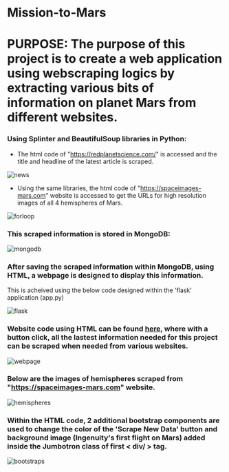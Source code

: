 # Mission-to-Mars

# PURPOSE: The purpose of this project is to create a web application using webscraping logics by extracting various bits of information on planet Mars from different websites.

### Using Splinter and BeautifulSoup libraries in Python:
- The html code of "https://redplanetscience.com/" is accessed and the title and headline of the latest article is scraped.
  
![news](https://user-images.githubusercontent.com/74985818/117238448-eb893880-adfa-11eb-8859-c8e8355fb861.png)

- Using the same libraries, the html code of "https://spaceimages-mars.com" website is accessed to get the URLs for high resolution images of all 4 hemispheres of Mars.

![forloop](https://user-images.githubusercontent.com/74985818/117238471-f2b04680-adfa-11eb-8d4e-78687223bbe7.png)


### This scraped information is stored in MongoDB:

![mongodb](https://user-images.githubusercontent.com/74985818/117238648-4c187580-adfb-11eb-8801-126fe16cba80.png)


### After saving the scraped information within MongoDB, using HTML, a webpage is designed to display this information.

This is acheived using the below code designed within the 'flask' application (app.py)

![flask](https://user-images.githubusercontent.com/74985818/117238793-87b33f80-adfb-11eb-8110-526aa882269f.png)

### Website code using HTML can be found [here](https://github.com/MamidalaV/Mission-to-Mars/blob/main/templates/index.html), where with a button click, all the lastest information needed for this project can be scraped when needed from various websites.
  
![webpage](https://user-images.githubusercontent.com/74985818/117239195-4e2f0400-adfc-11eb-9e2b-cd3490864bb9.png)
  
### Below are the images of hemispheres scraped from "https://spaceimages-mars.com" website.

![hemispheres](https://user-images.githubusercontent.com/74985818/117239320-8e8e8200-adfc-11eb-8f47-5bfc691b5540.png)

### Within the HTML code, 2 additional bootstrap components are used to change the color of the 'Scrape New Data' button and background image (Ingenuity's first flight on Mars) added inside the Jumbotron class of first < div/ > tag.
  
![bootstraps](https://user-images.githubusercontent.com/74985818/117239596-15dbf580-adfd-11eb-908e-2ac2b484e280.png)


